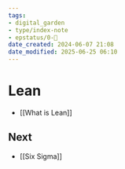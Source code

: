 ```yaml
---
tags: 
- digital_garden
- type/index-note
- epstatus/0-🌰
date_created: 2024-06-07 21:08
date_modified: 2025-06-25 06:10
---
```

# Lean

+ [[What is Lean]]

## Next

+ [[Six Sigma]]

